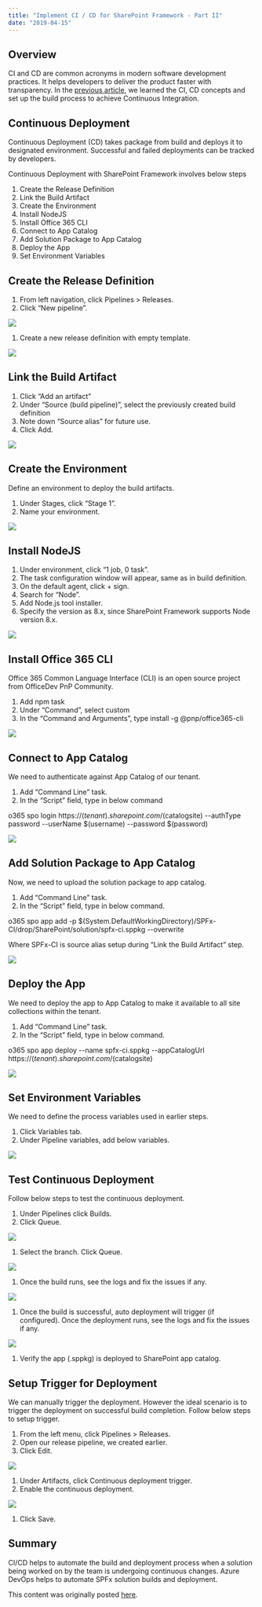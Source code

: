 ```yaml
---
title: "Implement CI / CD for SharePoint Framework - Part II"
date: "2019-04-15"
---
```


## Overview

CI and CD are common acronyms in modern software development practices. It helps developers to deliver the product faster with transparency. In the [previous article](https://nanddeepnachanblogs.com/2019/04/spfx-ci-cd-i/), we learned the CI, CD concepts and set up the build process to achieve Continuous Integration.

## Continuous Deployment

Continuous Deployment (CD) takes package from build and deploys it to designated environment. Successful and failed deployments can be tracked by developers.

Continuous Deployment with SharePoint Framework involves below steps

1. Create the Release Definition
2. Link the Build Artifact
3. Create the Environment
4. Install NodeJS
5. Install Office 365 CLI
6. Connect to App Catalog
7. Add Solution Package to App Catalog
8. Deploy the App
9. Set Environment Variables

## Create the Release Definition

1. From left navigation, click Pipelines > Releases.
2. Click “New pipeline”.

![](https://nanddeepnachanblogs.com/wp-content/uploads/2020/03/word-image-577.png)

1. Create a new release definition with empty template.

![](https://nanddeepnachanblogs.com/wp-content/uploads/2020/03/word-image-578.png)

## Link the Build Artifact

1. Click “Add an artifact”
2. Under “Source (build pipeline)”, select the previously created build definition
3. Note down “Source alias” for future use.
4. Click Add.

![](https://nanddeepnachanblogs.com/wp-content/uploads/2020/03/word-image-579.png)

## Create the Environment

Define an environment to deploy the build artifacts.

1. Under Stages, click “Stage 1”.
2. Name your environment.

![](https://nanddeepnachanblogs.com/wp-content/uploads/2020/03/word-image-580.png)

## Install NodeJS

1. Under environment, click “1 job, 0 task”.
2. The task configuration window will appear, same as in build definition.
3. On the default agent, click + sign.
4. Search for “Node”.
5. Add Node.js tool installer.
6. Specify the version as 8.x, since SharePoint Framework supports Node version 8.x.

![](https://nanddeepnachanblogs.com/wp-content/uploads/2020/03/word-image-581.png)

## Install Office 365 CLI

Office 365 Common Language Interface (CLI) is an open source project from OfficeDev PnP Community.

1. Add npm task
2. Under “Command”, select custom
3. In the “Command and Arguments”, type install -g @pnp/office365-cli

![](https://nanddeepnachanblogs.com/wp-content/uploads/2020/03/word-image-582.png)

## Connect to App Catalog

We need to authenticate against App Catalog of our tenant.

1. Add “Command Line” task.
2. In the “Script” field, type in below command

o365 spo login https://$(tenant).sharepoint.com/$(catalogsite) --authType password --userName $(username) --password $(password)

![](https://nanddeepnachanblogs.com/wp-content/uploads/2020/03/word-image-583.png)

## Add Solution Package to App Catalog

Now, we need to upload the solution package to app catalog.

1. Add “Command Line” task.
2. In the “Script” field, type in below command.

o365 spo app add -p $(System.DefaultWorkingDirectory)/SPFx-CI/drop/SharePoint/solution/spfx-ci.sppkg --overwrite

Where SPFx-CI is source alias setup during “Link the Build Artifact” step.

![](https://nanddeepnachanblogs.com/wp-content/uploads/2020/03/word-image-584.png)

## Deploy the App

We need to deploy the app to App Catalog to make it available to all site collections within the tenant.

1. Add “Command Line” task.
2. In the “Script” field, type in below command.

o365 spo app deploy --name spfx-ci.sppkg --appCatalogUrl https://$(tenant).sharepoint.com/$(catalogsite)

![](https://nanddeepnachanblogs.com/wp-content/uploads/2020/03/word-image-585.png)

## Set Environment Variables

We need to define the process variables used in earlier steps.

1. Click Variables tab.
2. Under Pipeline variables, add below variables.

![](https://nanddeepnachanblogs.com/wp-content/uploads/2020/03/word-image-586.png)

## Test Continuous Deployment

Follow below steps to test the continuous deployment.

1. Under Pipelines click Builds.
2. Click Queue.

![](https://nanddeepnachanblogs.com/wp-content/uploads/2020/03/word-image-587.png)

1. Select the branch. Click Queue.

![](https://nanddeepnachanblogs.com/wp-content/uploads/2020/03/word-image-588.png)

1. Once the build runs, see the logs and fix the issues if any.

![](https://nanddeepnachanblogs.com/wp-content/uploads/2020/03/word-image-589.png)

1. Once the build is successful, auto deployment will trigger (if configured). Once the deployment runs, see the logs and fix the issues if any.

![](https://nanddeepnachanblogs.com/wp-content/uploads/2020/03/word-image-590.png)

1. Verify the app (.sppkg) is deployed to SharePoint app catalog.

## Setup Trigger for Deployment

We can manually trigger the deployment. However the ideal scenario is to trigger the deployment on successful build completion. Follow below steps to setup trigger.

1. From the left menu, click Pipelines > Releases.
2. Open our release pipeline, we created earlier.
3. Click Edit.

![](https://nanddeepnachanblogs.com/wp-content/uploads/2020/03/word-image-591.png)

1. Under Artifacts, click Continuous deployment trigger.
2. Enable the continuous deployment.

![](https://nanddeepnachanblogs.com/wp-content/uploads/2020/03/word-image-592.png)

1. Click Save.

## Summary

CI/CD helps to automate the build and deployment process when a solution being worked on by the team is undergoing continuous changes. Azure DevOps helps to automate SPFx solution builds and deployment.

This content was originally posted [here](https://www.c-sharpcorner.com/article/implement-cicd-for-sharepoint-framework-part-two/).
